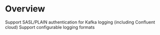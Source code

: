 # Overview

Support SASL/PLAIN authentication for Kafka logging (including Confluent cloud)
Support configurable logging formats



